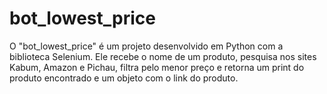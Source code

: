 # bot_lowest_price
O "bot_lowest_price" é um projeto desenvolvido em Python com a biblioteca Selenium. Ele recebe o nome de um produto, pesquisa nos sites Kabum, Amazon e Pichau, filtra pelo menor preço e retorna um print do produto encontrado e um objeto com o link do produto.
